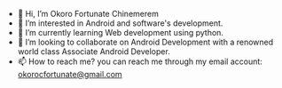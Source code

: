 - 👋 Hi, I’m Okoro Fortunate Chinemerem
- 👀 I’m interested in Android and software's development.
- 🌱 I’m currently learning Web development using python.
- 💞️ I’m looking to collaborate on Android Development with a renowned world class Associate Android Developer.
- 📫 How to reach me? you can reach me through my email account: okorocfortunate@gmail.com

<!---
Fortunate-Okoro/Fortunate-Okoro is a ✨ special ✨ repository because its `README.md` (this file) appears on your GitHub profile.
You can click the Preview link to take a look at your changes.
--->
